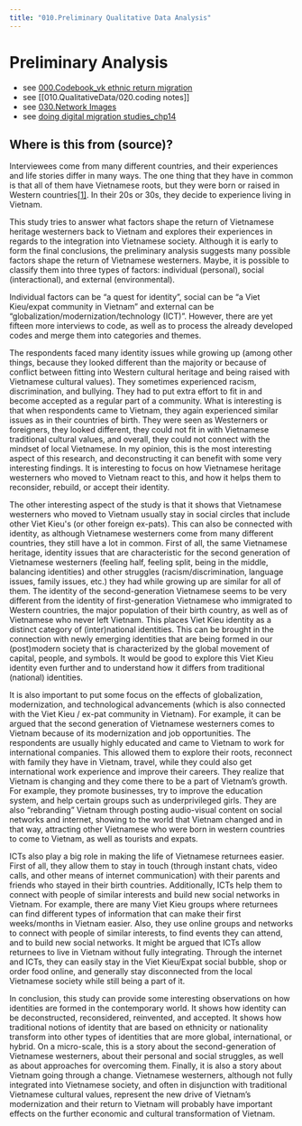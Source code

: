 ```yaml
---
title: "010.Preliminary Qualitative Data Analysis"
---
```

# Preliminary Analysis
- see [000.Codebook_vk ethnic return migration](010.QualitativeData/000.Codebook_vk%20ethnic%20return%20migration.md)
- see [[010.QualitativeData/020.coding notes]]
- see [030.Network Images](010.QualitativeData/030.Network%20Images.md)
- see [doing digital migration studies_chp14](002.LiteratureNotes/doing%20digital%20migration%20studies_chp14.md)



## Where is this from (source)?

Interviewees come from many different countries, and their experiences and life stories differ in many ways. The one thing that they have in common is that all of them have Vietnamese roots, but they were born or raised in Western countries[[1]](#_ftn1). In their 20s or 30s, they decide to experience living in Vietnam. 

This study tries to answer what factors shape the return of Vietnamese heritage westerners back to Vietnam and explores their experiences in regards to the integration into Vietnamese society. Although it is early to form the final conclusions, the preliminary analysis suggests many possible factors shape the return of Vietnamese westerners. Maybe, it is possible to classify them into three types of factors: individual (personal), social (interactional), and external (environmental). 

Individual factors can be “a quest for identity”, social can be “a Viet Kieu/expat community in Vietnam” and external can be “globalization/modernization/technology (ICT)”. However, there are yet fifteen more interviews to code, as well as to process the already developed codes and merge them into categories and themes. 

The respondents faced many identity issues while growing up (among other things, because they looked different than the majority or because of conflict between fitting into Western cultural heritage and being raised with Vietnamese cultural values). They sometimes experienced racism, discrimination, and bullying. They had to put extra effort to fit in and become accepted as a regular part of a community. What is interesting is that when respondents came to Vietnam, they again experienced similar issues as in their countries of birth. They were seen as Westerners or foreigners, they looked different, they could not fit in with Vietnamese traditional cultural values, and overall, they could not connect with the mindset of local Vietnamese. In my opinion, this is the most interesting aspect of this research, and deconstructing it can benefit with some very interesting findings. It is interesting to focus on how Vietnamese heritage westerners who moved to Vietnam react to this, and how it helps them to reconsider, rebuild, or accept their identity. 

The other interesting aspect of the study is that it shows that Vietnamese westerners who moved to Vietnam usually stay in social circles that include other Viet Kieu's (or other foreign ex-pats). This can also be connected with identity, as although Vietnamese westerners come from many different countries, they still have a lot in common. First of all, the same Vietnamese heritage, identity issues that are characteristic for the second generation of Vietnamese westerners (feeling half, feeling split, being in the middle, balancing identities) and other struggles (racism/discrimination, language issues, family issues, etc.) they had while growing up are similar for all of them. The identity of the second-generation Vietnamese seems to be very different from the identity of first-generation Vietnamese who immigrated to Western countries, the major population of their birth country, as well as of Vietnamese who never left Vietnam. This places Viet Kieu identity as a distinct category of (inter)national identities. This can be brought in the connection with newly emerging identities that are being formed in our (post)modern society that is characterized by the global movement of capital, people, and symbols. It would be good to explore this Viet Kieu identity even further and to understand how it differs from traditional (national) identities. 

It is also important to put some focus on the effects of globalization, modernization, and technological advancements (which is also connected with the Viet Kieu / ex-pat community in Vietnam). For example, it can be argued that the second generation of Vietnamese westerners comes to Vietnam because of its modernization and job opportunities. The respondents are usually highly educated and came to Vietnam to work for international companies. This allowed them to explore their roots, reconnect with family they have in Vietnam, travel, while they could also get international work experience and improve their careers. They realize that Vietnam is changing and they come there to be a part of Vietnam’s growth. For example, they promote businesses, try to improve the education system, and help certain groups such as underprivileged girls. They are also “rebranding” Vietnam through posting audio-visual content on social networks and internet, showing to the world that Vietnam changed and in that way, attracting other Vietnamese who were born in western countries to come to Vietnam, as well as tourists and expats. 

ICTs also play a big role in making the life of Vietnamese returnees easier. First of all, they allow them to stay in touch (through instant chats, video calls, and other means of internet communication) with their parents and friends who stayed in their birth countries. Additionally, ICTs help them to connect with people of similar interests and build new social networks in Vietnam. For example, there are many Viet Kieu groups where returnees can find different types of information that can make their first weeks/months in Vietnam easier. Also, they use online groups and networks to connect with people of similar interests, to find events they can attend, and to build new social networks. It might be argued that ICTs allow returnees to live in Vietnam without fully integrating. Through the internet and ICTs, they can easily stay in the Viet Kieu/Expat social bubble, shop or order food online, and generally stay disconnected from the local Vietnamese society while still being a part of it. 

In conclusion, this study can provide some interesting observations on how identities are formed in the contemporary world. It shows how identity can be deconstructed, reconsidered, reinvented, and accepted. It shows how traditional notions of identity that are based on ethnicity or nationality transform into other types of identities that are more global, international, or hybrid. On a micro-scale, this is a story about the second-generation of Vietnamese westerners, about their personal and social struggles, as well as about approaches for overcoming them. Finally, it is also a story about Vietnam going through a change. Vietnamese westerners, although not fully integrated into Vietnamese society, and often in disjunction with traditional Vietnamese cultural values, represent the new drive of Vietnam’s modernization and their return to Vietnam will probably have important effects on the further economic and cultural transformation of Vietnam.